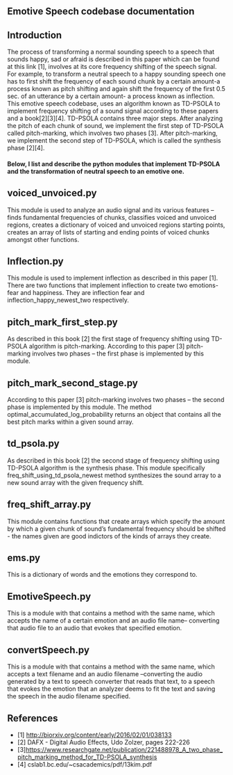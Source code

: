 ## Emotive Speech codebase documentation
## Introduction
The process of transforming a normal sounding speech to a speech that sounds happy, sad or afraid is described in this paper which can be found at this link [1], involves at its core frequency shifting of the speech signal. For example, to transform a neutral speech to a happy sounding speech one has to first shift the frequency of each sound chunk by a certain amount-a process known as pitch shifting and again shift the frequency of the first 0.5 sec. of an utterance by a certain amount- a process known as inflection.
This emotive speech codebase, uses an algorithm known as TD-PSOLA to implement frequency shifting of a sound signal according to these papers and a book[2][3][4]. TD-PSOLA contains three major steps. After analyzing the pitch of each chunk of sound, we implement the first step of TD-PSOLA called pitch-marking, which involves two phases [3]. After pitch-marking, we implement the second step of TD-PSOLA, which is called the synthesis phase [2][4].

#### Below, I list and describe the python modules that implement TD-PSOLA and the transformation of neutral speech to an emotive one.
## voiced_unvoiced.py
This module is used to analyze an audio signal and its various features – finds fundamental frequencies of chunks, classifies voiced and unvoiced regions, creates a dictionary of voiced and unvoiced regions starting points, creates an array of lists of starting and ending points of voiced chunks amongst other functions.
## Inflection.py
This module is used to implement inflection as described in this paper [1]. There are two functions that implement inflection to create two emotions- fear and happiness. They are inflection fear and inflection_happy_newest_two respectively.
## pitch_mark_first_step.py
As described in this book [2] the first stage of frequency shifting using TD-PSOLA algorithm is pitch-marking. According to this paper [3] pitch-marking involves two phases – the first phase is implemented by this module.
## pitch_mark_second_stage.py
According to this paper [3] pitch-marking involves two phases – the second phase is implemented by this module. The method optimal_accumulated_log_probability returns an object that contains all the best pitch marks within a given sound array.

## td_psola.py
As described in this book [2] the second stage of frequency shifting using TD-PSOLA algorithm is the synthesis phase. This module specifically freq_shift_using_td_psola_newest method synthesizes the sound array to a new sound array with the given frequency shift. 
## freq_shift_array.py
This module contains functions that create arrays which specify the amount by which a given chunk of sound’s fundamental frequency should be shifted - the names given are good indictors of the kinds of arrays they create. 
## ems.py
This is a dictionary of words and the emotions they correspond to. 
## EmotiveSpeech.py
This is a module with that contains a method with the same name, which accepts the name of a certain emotion and an audio  file name– converting that audio file to an audio that evokes that specified emotion. 
## convertSpeech.py
This is a module with that contains a method with the same name, which accepts a text filename and an audio filename  –converting the audio generated by a text to speech converter that reads that text, to a speech that evokes the emotion that an analyzer deems to fit the text and saving the speech in the audio filename specified. 
## References
* [1] http://biorxiv.org/content/early/2016/02/01/038133
* [2] DAFX - Digital Audio Effects, Udo Zolzer, pages 222-226 
* [3]https://www.researchgate.net/publication/221488978_A_two_phase_pitch_marking_method_for_TD-PSOLA_synthesis
* [4] cslab1.bc.edu/~csacademics/pdf/13kim.pdf